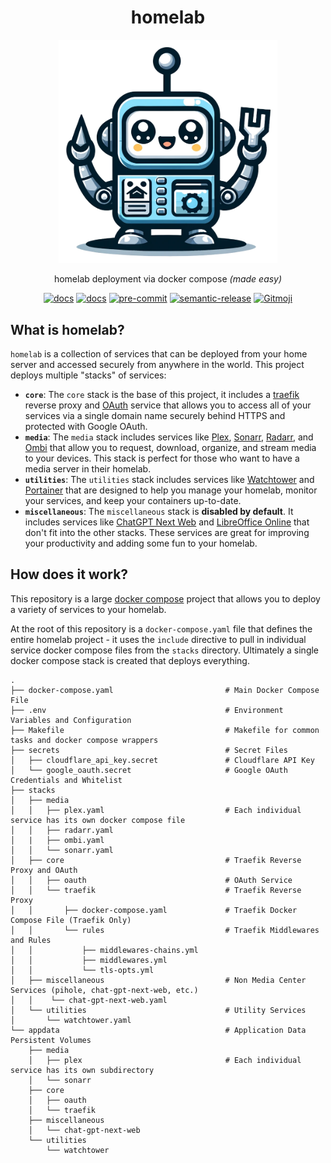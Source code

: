 <div align="center">
 <h1>homelab</h1>
  <img src="static/homelab.png" alt="homelab" width="350" />
  <p align="center">
    homelab deployment via docker compose <i>(made easy)</i>
  </p>
  <a href="https://github.com/juftin/homelab/"><img src="https://img.shields.io/github/v/release/juftin/homelab?color=blue&label=%F0%9F%A4%96%20homelab" alt="docs"></a>
  <a href="https://juftin.com/homelab/"><img src="https://img.shields.io/static/v1?message=docs&color=526CFE&logo=Material+for+MkDocs&logoColor=FFFFFF&label=" alt="docs"></a>
  <a href="https://github.com/pre-commit/pre-commit"><img src="https://img.shields.io/badge/pre--commit-enabled-lightgreen?logo=pre-commit" alt="pre-commit"></a>
  <a href="https://github.com/semantic-release/semantic-release"><img src="https://img.shields.io/badge/%20%20%F0%9F%93%A6%F0%9F%9A%80-semantic--release-e10079.svg" alt="semantic-release"></a>
  <a href="https://gitmoji.dev"><img src="https://img.shields.io/badge/gitmoji-%20😜%20😍-FFDD67.svg" alt="Gitmoji"></a>
</div>

## What is homelab?

`homelab` is a collection of services that can be deployed from your home server and accessed
securely from anywhere in the world. This project deploys multiple "stacks" of services:

-   **`core`**: The `core` stack is the base of this project, it includes a [traefik] reverse proxy
    and [OAuth] service that allows you to access all of your services via a single domain name
    securely behind HTTPS and protected with Google OAuth.
-   **`media`**: The `media` stack includes services like [Plex], [Sonarr], [Radarr], and
    [Ombi] that allow you to request, download, organize, and stream media to your devices. This stack
    is perfect for those who want to have a media server in their homelab.
-   **`utilities`**: The `utilities` stack includes services like [Watchtower] and [Portainer] that
    are designed to help you manage your homelab, monitor your services,
    and keep your containers up-to-date.
-   **`miscellaneous`**: The `miscellaneous` stack is **disabled by default**.
    It includes services like [ChatGPT Next Web] and [LibreOffice Online]
    that don't fit into the other stacks. These services are great for improving your
    productivity and adding some fun to your homelab.

## How does it work?

This repository is a large [docker compose](https://docs.docker.com/compose/)
project that allows you to deploy a variety of services to your homelab.

At the root of this repository is a `docker-compose.yaml` file that defines
the entire homelab project - it uses the `include` directive to pull in
individual service docker compose files from the `stacks` directory.
Ultimately a single docker compose stack is created that deploys everything.

```text
.
├── docker-compose.yaml                         # Main Docker Compose File
├── .env                                        # Environment Variables and Configuration
├── Makefile                                    # Makefile for common tasks and docker compose wrappers
├── secrets                                     # Secret Files
│   ├── cloudflare_api_key.secret               # Cloudflare API Key
│   └── google_oauth.secret                     # Google OAuth Credentials and Whitelist
├── stacks
│   ├── media
│   │   ├── plex.yaml                           # Each individual service has its own docker compose file
│   │   ├── radarr.yaml
│   |   ├── ombi.yaml
│   │   └── sonarr.yaml
│   ├── core                                    # Traefik Reverse Proxy and OAuth
│   │   ├── oauth                               # OAuth Service
│   │   └── traefik                             # Traefik Reverse Proxy
│   │       ├── docker-compose.yaml             # Traefik Docker Compose File (Traefik Only)
│   │       └── rules                           # Traefik Middlewares and Rules
│   │           ├── middlewares-chains.yml
│   │           ├── middlewares.yml
│   │           └── tls-opts.yml
│   ├── miscellaneous                           # Non Media Center Services (pihole, chat-gpt-next-web, etc.)
│   │    └── chat-gpt-next-web.yaml
│   └── utilities                               # Utility Services
│       └── watchtower.yaml
└── appdata                                     # Application Data Persistent Volumes
    ├── media
    │   ├── plex                                # Each individual service has its own subdirectory
    │   └── sonarr
    ├── core
    │   ├── oauth
    │   └── traefik
    ├── miscellaneous
    │   └── chat-gpt-next-web
    └── utilities
        └── watchtower
```

[traefik]: https://github.com/traefik/traefik
[OAuth]: https://github.com/thomseddon/traefik-forward-auth
[Plex]: https://www.plex.tv/
[Sonarr]: https://github.com/sonarr/sonarr
[Radarr]: https://github.com/Radarr/Radarr
[Ombi]: https://github.com/Ombi-app/Ombi
[ChatGPT Next Web]: https://github.com/ChatGPTNextWeb/ChatGPT-Next-Web
[Watchtower]: https://github.com/containrrr/watchtower
[LibreOffice Online]: https://www.libreoffice.org/
[Portainer]: https://github.com/portainer/portainer
